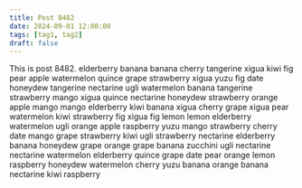 ```yaml
---
title: Post 8482
date: 2024-09-01 12:00:00
tags: [tag1, tag2]
draft: false
---
```

This is post 8482.
elderberry
banana
banana
cherry
tangerine
xigua
kiwi
fig
pear
apple
watermelon
quince
grape
strawberry
xigua
yuzu
fig
date
honeydew
tangerine
nectarine
ugli
watermelon
banana
tangerine
strawberry
mango
xigua
quince
nectarine
honeydew
strawberry
orange
apple
mango
mango
elderberry
kiwi
banana
xigua
cherry
grape
xigua
pear
watermelon
kiwi
strawberry
fig
xigua
fig
lemon
lemon
elderberry
watermelon
ugli
orange
apple
raspberry
yuzu
mango
strawberry
cherry
date
mango
grape
strawberry
kiwi
ugli
strawberry
nectarine
elderberry
banana
honeydew
grape
orange
grape
banana
zucchini
ugli
nectarine
nectarine
watermelon
elderberry
quince
grape
date
pear
orange
lemon
raspberry
honeydew
watermelon
cherry
yuzu
banana
orange
banana
nectarine
kiwi
raspberry
